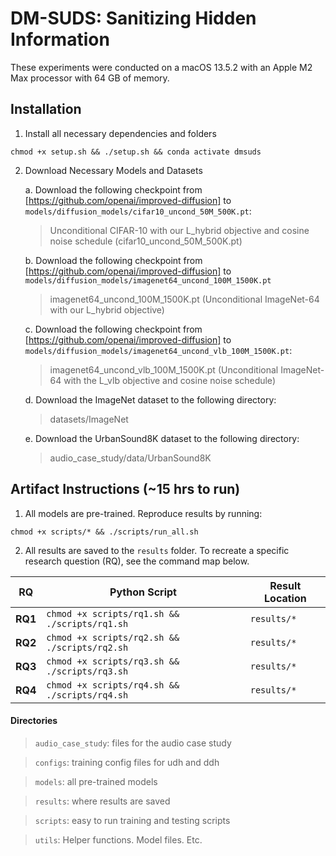 # DM-SUDS: Sanitizing Hidden Information
These experiments were conducted on a macOS 13.5.2 with an Apple M2 Max processor with 64 GB of memory.

## Installation
1. Install all necessary dependencies and folders
```
chmod +x setup.sh && ./setup.sh && conda activate dmsuds
```

2. Download Necessary Models and Datasets
   
   a. Download the following checkpoint from [https://github.com/openai/improved-diffusion] to `models/diffusion_models/cifar10_uncond_50M_500K.pt`:
      > Unconditional CIFAR-10 with our L_hybrid objective and cosine noise schedule (cifar10_uncond_50M_500K.pt)

   b. Download the following checkpoint from [https://github.com/openai/improved-diffusion] to `models/diffusion_models/imagenet64_uncond_100M_1500K.pt`
      > imagenet64_uncond_100M_1500K.pt (Unconditional ImageNet-64 with our L_hybrid objective)

   c. Download the following checkpoint from [https://github.com/openai/improved-diffusion] to `models/diffusion_models/imagenet64_uncond_vlb_100M_1500K.pt`:
      > imagenet64_uncond_vlb_100M_1500K.pt (Unconditional ImageNet-64 with the L_vlb objective and cosine noise schedule)

   d. Download the ImageNet dataset to the following directory:
      > datasets/ImageNet

   e. Download the UrbanSound8K dataset to the following directory:
      > audio_case_study/data/UrbanSound8K


## Artifact Instructions (~15 hrs to run)
1. All models are pre-trained. Reproduce results by running:
```
chmod +x scripts/* && ./scripts/run_all.sh
```
2. All results are saved to the `results` folder. To recreate a specific research question (RQ), see the command map below.

| RQ | Python Script | Result Location |
| -------- | -------- | -------- |
| **RQ1** | `chmod +x scripts/rq1.sh && ./scripts/rq1.sh` | `results/*` |
| **RQ2** | `chmod +x scripts/rq2.sh && ./scripts/rq2.sh` | `results/*` |
| **RQ3** | `chmod +x scripts/rq3.sh && ./scripts/rq3.sh` | `results/*` |
| **RQ4** | `chmod +x scripts/rq4.sh && ./scripts/rq4.sh` | `results/*` |


#### Directories
> `audio_case_study`: files for the audio case study

> `configs`: training config files for udh and ddh

> `models`: all pre-trained models

> `results`: where results are saved

> `scripts`: easy to run training and testing scripts

> `utils`: Helper functions. Model files. Etc.


